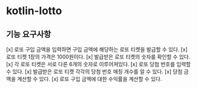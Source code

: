 # kotlin-lotto

## 기능 요구사항
[x] 로또 구입 금액을 입력하면 구입 금액에 해당하는 로또 티켓을 발급할 수 있다.
[x] 로또 티켓 1장의 가격은 1000원이다.
[x] 발급받은 로또 티켓의 숫자를 확인할 수 있다.
[x] 각 로또 티켓은 서로 다른 6개의 숫자로 이루어져있다.
[x] 로또 당첨 번호를 입력할 수 있다.
[x] 발급받은 로또 티켓 각각의 당첨 번호 매칭 개수를 알 수 있다.
[x] 당첨 금액을 계산할 수 있다.
[x] 로또 구입 금액에 대한 수익률을 계산할 수 있다.